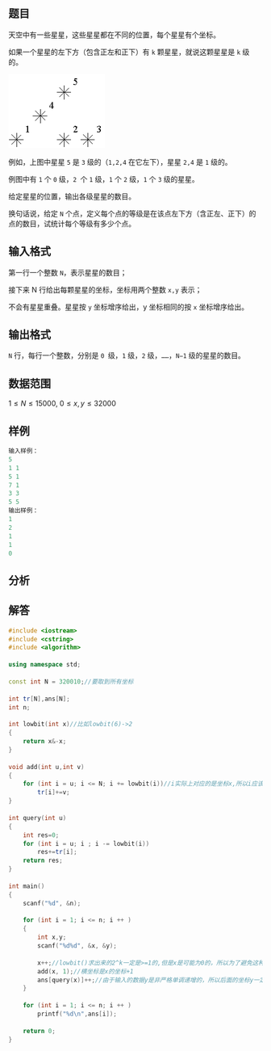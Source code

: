 ## 题目
天空中有一些星星，这些星星都在不同的位置，每个星星有个坐标。

如果一个星星的左下方（包含正左和正下）有 `k` 颗星星，就说这颗星星是 `k` 级的。

![](../../pics/1265.png)

例如，上图中星星 `5` 是 `3` 级的（`1,2,4` 在它左下），星星 `2,4` 是 `1` 级的。

例图中有 `1` 个 `0` 级，`2 `个 `1` 级，`1` 个 `2` 级，`1` 个 `3` 级的星星。

给定星星的位置，输出各级星星的数目。

换句话说，给定 `N` 个点，定义每个点的等级是在该点左下方（含正左、正下）的点的数目，试统计每个等级有多少个点。

## 输入格式
第一行一个整数 `N`，表示星星的数目；

接下来 N 行给出每颗星星的坐标，坐标用两个整数 `x,y` 表示；

不会有星星重叠。星星按 `y` 坐标增序给出，y 坐标相同的按 `x` 坐标增序给出。

## 输出格式
`N` 行，每行一个整数，分别是 `0 `级，`1` 级，`2` 级，`……`，`N−1` 级的星星的数目。

## 数据范围
$1≤N≤15000,$
$0≤x,y≤32000$

## 样例
```c++
输入样例：
5
1 1
5 1
7 1
3 3
5 5
输出样例：
1
2
1
1
0
```

## 分析

## 解答
```c++
#include <iostream>
#include <cstring>
#include <algorithm>

using namespace std;

const int N = 320010;//要取到所有坐标

int tr[N],ans[N];
int n;

int lowbit(int x)//比如lowbit(6)->2
{
    return x&-x;
}

void add(int u,int v)
{
    for (int i = u; i <= N; i += lowbit(i))//i实际上对应的是坐标x,所以i应该取到x的范围
        tr[i]+=v;
}

int query(int u)
{
    int res=0;
    for (int i = u; i ; i -= lowbit(i))
        res+=tr[i];
    return res;
}

int main()
{
    scanf("%d", &n);
    
    for (int i = 1; i <= n; i ++ )
    {
        int x,y;
        scanf("%d%d", &x, &y);
        
        x++;//lowbit()求出来的2^k一定是>=1的,但是x是可能为0的，所以为了避免这种情况，我们把所有x都+1,就既不会产生影响,lowbit()也一定能求到所有x
        add(x, 1);//横坐标是x的坐标+1
        ans[query(x)]++;//由于输入的数据y是非严格单调递增的，所以后面的坐标y一定不会阻止等级升高,所以判断等级升不升的关键在于x
    }
    
    for (int i = 1; i <= n; i ++ )
        printf("%d\n",ans[i]);
        
    return 0;
}
```
